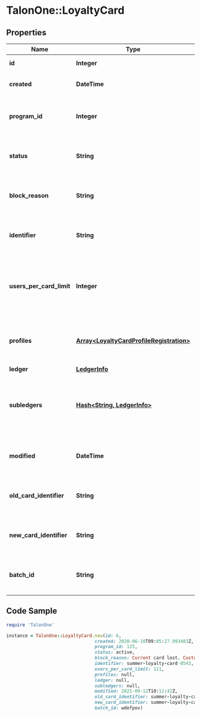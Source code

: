 # TalonOne::LoyaltyCard

## Properties

Name | Type | Description | Notes
------------ | ------------- | ------------- | -------------
**id** | **Integer** | Internal ID of this entity. | 
**created** | **DateTime** | The time this entity was created. | 
**program_id** | **Integer** | The ID of the loyalty program that owns this entity. | 
**status** | **String** | Status of the loyalty card. Can be &#x60;active&#x60; or &#x60;inactive&#x60;.  | 
**block_reason** | **String** | Reason for transferring and blocking the loyalty card.  | [optional] 
**identifier** | **String** | The alphanumeric identifier of the loyalty card.  | 
**users_per_card_limit** | **Integer** | The max amount of customer profiles that can be linked to the card. 0 means unlimited.  | 
**profiles** | [**Array&lt;LoyaltyCardProfileRegistration&gt;**](LoyaltyCardProfileRegistration.md) | Integration IDs of the customers profiles linked to the card. | [optional] 
**ledger** | [**LedgerInfo**](LedgerInfo.md) |  | [optional] 
**subledgers** | [**Hash&lt;String, LedgerInfo&gt;**](LedgerInfo.md) | Displays point balances of the card in the subledgers of the loyalty program. | [optional] 
**modified** | **DateTime** | Timestamp of the most recent update of the loyalty card. | [optional] 
**old_card_identifier** | **String** | The alphanumeric identifier of the loyalty card.  | [optional] 
**new_card_identifier** | **String** | The alphanumeric identifier of the loyalty card.  | [optional] 
**batch_id** | **String** | The ID of the batch in which the loyalty card was created. | [optional] 

## Code Sample

```ruby
require 'TalonOne'

instance = TalonOne::LoyaltyCard.new(id: 6,
                                 created: 2020-06-10T09:05:27.993483Z,
                                 program_id: 125,
                                 status: active,
                                 block_reason: Current card lost. Customer needs a new card.,
                                 identifier: summer-loyalty-card-0543,
                                 users_per_card_limit: 111,
                                 profiles: null,
                                 ledger: null,
                                 subledgers: null,
                                 modified: 2021-09-12T10:12:42Z,
                                 old_card_identifier: summer-loyalty-card-0543,
                                 new_card_identifier: summer-loyalty-card-0543,
                                 batch_id: wdefpov)
```


